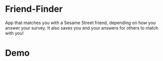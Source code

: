# Friend-Finder

App that matches you with a Sesame Street friend, depending on how you answer your survey. It also saves you and your answers for others to match with you!

# Demo